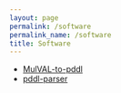 ```yaml
---
layout: page
permalink: /software
permalink_name: /software
title: Software
---
```


- [MulVAL-to-pddl](https://github.com/leelening/MulVAL-to-pddl)
- [pddl-parser](https://github.com/leelening/pddl-parser)
